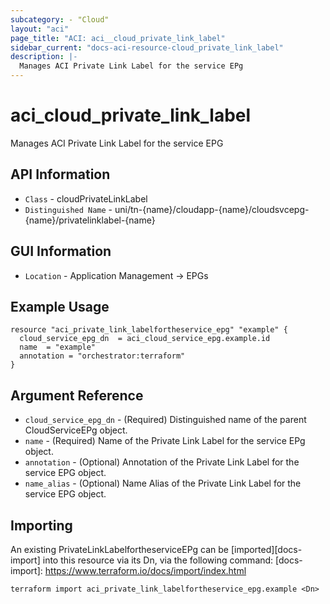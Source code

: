 ```yaml
---
subcategory: - "Cloud"
layout: "aci"
page_title: "ACI: aci__cloud_private_link_label"
sidebar_current: "docs-aci-resource-cloud_private_link_label"
description: |-
  Manages ACI Private Link Label for the service EPg
---
```


# aci_cloud_private_link_label #

Manages ACI Private Link Label for the service EPG

## API Information ##

* `Class` - cloudPrivateLinkLabel
* `Distinguished Name` - uni/tn-{name}/cloudapp-{name}/cloudsvcepg-{name}/privatelinklabel-{name}

## GUI Information ##

* `Location` - Application Management -> EPGs


## Example Usage ##

```hcl
resource "aci_private_link_labelfortheservice_epg" "example" {
  cloud_service_epg_dn  = aci_cloud_service_epg.example.id
  name  = "example"
  annotation = "orchestrator:terraform"
}
```

## Argument Reference ##

* `cloud_service_epg_dn` - (Required) Distinguished name of the parent CloudServiceEPg object.
* `name` - (Required) Name of the Private Link Label for the service EPg object.
* `annotation` - (Optional) Annotation of the Private Link Label for the service EPG object.
* `name_alias` - (Optional) Name Alias of the Private Link Label for the service EPG object.



## Importing ##

An existing PrivateLinkLabelfortheserviceEPg can be [imported][docs-import] into this resource via its Dn, via the following command:
[docs-import]: https://www.terraform.io/docs/import/index.html


```
terraform import aci_private_link_labelfortheservice_epg.example <Dn>
```